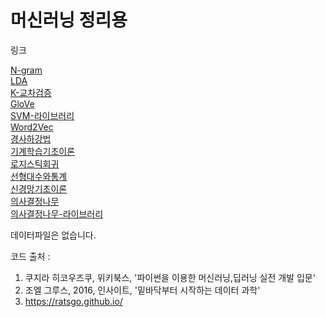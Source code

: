 ﻿# 머신러닝 정리용

링크

[N-gram](https://github.com/JOOHOJUN/Myscatch_Machine_Learning/blob/master/N-gram.ipynb)<br>
[LDA](https://github.com/JOOHOJUN/Myscatch_Machine_Learning/blob/master/LatentDirichletAllocation.ipynb)<br>
[K-교차검증](https://github.com/JOOHOJUN/Myscatch_Machine_Learning/blob/master/K-fold%20Cross-validation(K%20%EB%B6%84%ED%95%A0%20%EA%B5%90%EC%B0%A8%EA%B2%80%EC%A6%9D).ipynb)<br>
[GloVe](https://github.com/JOOHOJUN/Myscatch_Machine_Learning/blob/master/GloVe.ipynb)<br>
[SVM-라이브러리](https://github.com/JOOHOJUN/Myscatch_Machine_Learning/blob/master/SupportVectorMachine_%EB%9D%BC%EC%9D%B4%EB%B8%8C%EB%9F%AC%EB%A6%AC.ipynb)<br>
[Word2Vec](https://github.com/JOOHOJUN/Myscatch_Machine_Learning/blob/master/Word2Vec_%EB%9D%BC%EC%9D%B4%EB%B8%8C%EB%9F%AC%EB%A6%AC.ipynb)<br>
[경사하강법](https://github.com/JOOHOJUN/Myscatch_Machine_Learning/blob/master/%EA%B2%BD%EC%82%AC%ED%95%98%EA%B0%95%EB%B2%95.ipynb)<br>
[기계학습기초이론](https://github.com/JOOHOJUN/Myscatch_Machine_Learning/blob/master/%EA%B8%B0%EA%B3%84%ED%95%99%EC%8A%B5%EA%B8%B0%EC%B4%88%EC%9D%B4%EB%A1%A0.ipynb)<br>
[로지스틱회귀](https://github.com/JOOHOJUN/Myscatch_Machine_Learning/blob/master/%EB%A1%9C%EC%A7%80%EC%8A%A4%ED%8B%B1%ED%9A%8C%EA%B7%80.ipynb)<br>
[선형대수와통계](https://github.com/JOOHOJUN/Myscatch_Machine_Learning/blob/master/%EC%84%A0%ED%98%95%EB%8C%80%EC%88%98_%ED%86%B5%EA%B3%84.ipynb)<br>
[신경망기초이론](https://github.com/JOOHOJUN/Myscatch_Machine_Learning/blob/master/%EC%8B%A0%EA%B2%BD%EB%A7%9D%EA%B8%B0%EC%B4%88%EC%9D%B4%EB%A1%A0.ipynb)<br>
[의사결정나무](https://github.com/JOOHOJUN/Myscatch_Machine_Learning/blob/master/%EC%9D%98%EC%82%AC%EA%B2%B0%EC%A0%95%EB%82%98%EB%AC%B4.ipynb)<br>
[의사결정나무-라이브러리](https://github.com/JOOHOJUN/Myscatch_Machine_Learning/blob/master/%EC%9D%98%EC%82%AC%EA%B2%B0%EC%A0%95%EB%82%98%EB%AC%B4_%EB%9D%BC%EC%9D%B4%EB%B8%8C%EB%9F%AC%EB%A6%AC.ipynb)<br>

데이터파일은 없습니다.

코드 출처 :

1) 쿠지라 히코우즈쿠, 위키북스, '파이썬을 이용한 머신러닝,딥러닝 실전 개발 입문'
2) 조엘 그루스, 2016, 인사이트, '밑바닥부터 시작하는 데이터 과학'
3) https://ratsgo.github.io/

